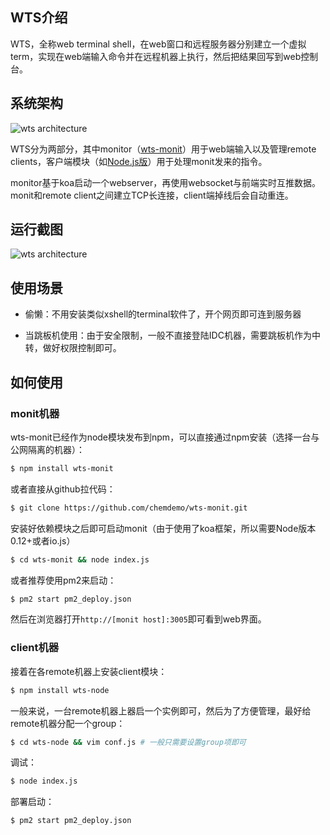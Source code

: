 ## WTS介绍

WTS，全称web terminal shell，在web窗口和远程服务器分别建立一个虚拟term，实现在web端输入命令并在远程机器上执行，然后把结果回写到web控制台。

## 系统架构

![wts architecture](https://raw.githubusercontent.com/chemdemo/wts-monit/master/images/architecture.png)

WTS分为两部分，其中monitor（[wts-monit](https://github.com/chemdemo/wts-monit)）用于web端输入以及管理remote clients，客户端模块（如[Node.js版](https://github.com/chemdemo/wts-node)）用于处理monit发来的指令。

monitor基于koa启动一个webserver，再使用websocket与前端实时互推数据。monit和remote client之间建立TCP长连接，client端掉线后会自动重连。

## 运行截图

![wts architecture](https://raw.githubusercontent.com/chemdemo/wts-monit/master/images/wts.png)

## 使用场景

- 偷懒：不用安装类似xshell的terminal软件了，开个网页即可连到服务器

- 当跳板机使用：由于安全限制，一般不直接登陆IDC机器，需要跳板机作为中转，做好权限控制即可。

## 如何使用

### monit机器

wts-monit已经作为node模块发布到npm，可以直接通过npm安装（选择一台与公网隔离的机器）：

``` bash
$ npm install wts-monit
```

或者直接从github拉代码：

``` bash
$ git clone https://github.com/chemdemo/wts-monit.git
```

安装好依赖模块之后即可启动monit（由于使用了koa框架，所以需要Node版本0.12+或者io.js）

``` bash
$ cd wts-monit && node index.js
```

或者推荐使用pm2来启动：

``` bash
$ pm2 start pm2_deploy.json
```


然后在浏览器打开`http://[monit host]:3005`即可看到web界面。

### client机器

接着在各remote机器上安装client模块：

``` bash
$ npm install wts-node
```

一般来说，一台remote机器上器启一个实例即可，然后为了方便管理，最好给remote机器分配一个group：

``` bash
$ cd wts-node && vim conf.js # 一般只需要设置group项即可
```


调试：

``` bash
$ node index.js
```

部署启动：

``` bash
$ pm2 start pm2_deploy.json
```
